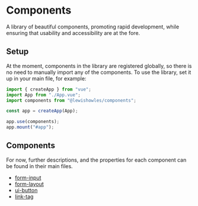 # Components

A library of beautiful components, promoting rapid development, while ensuring that usability and accessibility are at the fore.

## Setup

At the moment, components in the library are registered globally, so there is no need to manually import any of the components. To use the library, set it up in your main file, for example:

```javascript
import { createApp } from "vue";
import App from "./App.vue";
import components from "@lewishowles/components";

const app = createApp(App);

app.use(components);
app.mount("#app");
```

## Components

For now, further descriptions, and the properties for each component can be found in their main files.

- [form-input](src/components/form/form-input/form-input.vue)
- [form-layout](src/components/form/form-layout/form-layout.vue)
- [ui-button](src/components/ui-button/ui-button.vue)
- [link-tag](src/components/link-tag/link-tag.vue)
